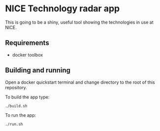 # NICE Technology radar app

This is going to be a shiny, useful tool showing the technologies in use at NICE.

## Requirements
* docker toolbox

## Building and running

Open a docker quickstart terminal and change directory to the root of this repository.

To build the app type:

```
./build.sh
```

To run the app:
```
./run.sh
```